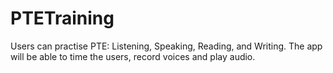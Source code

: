 # PTETraining
Users can practise PTE: Listening, Speaking, Reading, and Writing. 
The app will be able to time the users, record voices and play audio.
